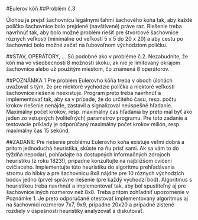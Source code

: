 #Eulerov kôň
##Problém č.3

Úlohou je prejsť šachovnicu legálnymi ťahmi šachového koňa tak, aby každé políčko šachovnice bolo prejdené (navštívené) práve raz. Riešenie treba navrhnúť tak, aby bolo možné problém riešiť pre štvorcové šachovnice rôznych veľkostí (minimálne od veľkosti 5 x 5 do 20 x 20) a aby cestu po šachovnici bolo možné začať na ľubovoľnom východziom políčku.

##STAV, OPERÁTORY, ...
Sú podobné ako v probléme č.2. Nezabudnite, že kôň má vo všeobecnosti 8 možností skoku, ak nie je limitovaný okrajom šachovnice alebo už použitým miestom, čo znamená 8 operátorov.

##POZNÁMKA 1
Pre problém Eulerovho kôňa treba v oboch úlohách uvažovať s tým, že pre niektoré východzie políčka a niektoré veľkosti šachovnice riešenie neexistuje. Program preto treba navrhnúť a implementovať tak, aby sa v prípade, že do určitého času, resp. počtu krokov riešenie nenájde, zastavil a signalizoval neúspešné hľadanie. Maximálny počet krokov, resp. maximálny čas hľadania by preto mal byť ako jeden zo vstupných (voliteľných) parametrov programu. Pre toto zadanie a testovacie príklady je odporúčaný maximálny počet krokov milión, resp. maximálny čas 15 sekúnd.

##ZADANIE
Pre riešenie problému Eulerovho koňa existuje veľmi dobrá a pritom jednoduchá heuristika, skúste na ňu prísť sami. Ak sa vám to do týždňa nepodarí, pohľadajte na dostupných informačných zdrojoch heuristiku (z roku 1823!), prípadne konzultujte na najbližšom cvičení cvičiaceho. Implementujte túto heuristiku do algoritmu prehľadávania stromu do hĺbky a pre šachovnicu 8x8 nájdite pre 10 rôznych východzích bodov jedno (prvé) správne riešenie (pre každý východzí bod). Algoritmus s heuristikou treba navrhnúť a implementovať tak, aby bol spustiteľný aj pre šachovnice iných rozmerov než 8x8. Treba pritom zohľadniť upozornenie v Poznámke 1. Je preto odporúčané otestovať implementovaný algoritmus aj na šachovnici rozmerov 7x7, 9x9, prípadne 20x20 a prípadné zistené rozdiely v úspešnosti heuristiky analyzovať a diskutovať.
